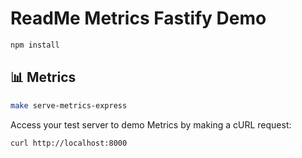 # ReadMe Metrics Fastify Demo

```sh
npm install
```

## 📊 Metrics

```sh
make serve-metrics-express
```

Access your test server to demo Metrics by making a cURL request:

```sh
curl http://localhost:8000
```
